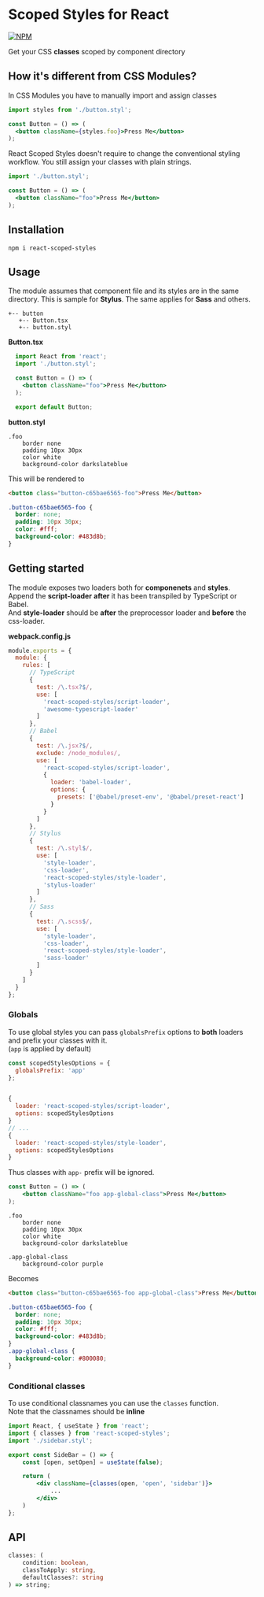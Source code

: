 # Scoped Styles for React

[![NPM](https://img.shields.io/npm/v/react-scoped-styles.svg)](https://img.shields.io/npm/v/react-scoped-styles.svg)

Get your CSS **classes** scoped by component directory  

## How it's different from CSS Modules?
In CSS Modules you have to manually import and assign classes  
```jsx
import styles from './button.styl';

const Button = () => (
  <button className={styles.foo}>Press Me</button>
);
```
React Scoped Styles doesn't require to change the conventional styling workflow. You still assign your classes with plain strings.
```jsx
import './button.styl';

const Button = () => (
  <button className="foo">Press Me</button>
);
```

## Installation
```console
npm i react-scoped-styles
```

## Usage

The module assumes that component file and its styles are in the same directory. 
This is sample for **Stylus**. The same applies for **Sass** and others.
```
+-- button
   +-- Button.tsx
   +-- button.styl
```

**Button.tsx**
```jsx
  import React from 'react';
  import './button.styl';

  const Button = () => (
    <button className="foo">Press Me</button>
  );

  export default Button;
```

**button.styl**
```stylus
.foo
    border none
    padding 10px 30px
    color white
    background-color darkslateblue
```

This will be rendered to
```html
<button class="button-c65bae6565-foo">Press Me</button>
```
```css
.button-c65bae6565-foo {
  border: none;
  padding: 10px 30px;
  color: #fff;
  background-color: #483d8b;
}
```

## Getting started

The module exposes two loaders both for **componenets** and **styles**.  
Append the **script-loader** **after** it has been transpiled by TypeScript or Babel.  
And **style-loader** should be **after** the preprocessor loader and **before** the css-loader.

**webpack.config.js**
```js
module.exports = {
  module: {
    rules: [
      // TypeScript
      {
        test: /\.tsx?$/,
        use: [
          'react-scoped-styles/script-loader',
          'awesome-typescript-loader'
        ]
      },
      // Babel
      {
        test: /\.jsx?$/,
        exclude: /node_modules/,
        use: [
          'react-scoped-styles/script-loader',
          {
            loader: 'babel-loader',
            options: {
              presets: ['@babel/preset-env', '@babel/preset-react']
            }
          }
        ]
      },
      // Stylus
      {
        test: /\.styl$/,
        use: [
          'style-loader',
          'css-loader',
          'react-scoped-styles/style-loader',
          'stylus-loader'
        ]
      },
      // Sass
      {
        test: /\.scss$/,
        use: [
          'style-loader',
          'css-loader',
          'react-scoped-styles/style-loader',
          'sass-loader'
        ]
      }
    ]
  }
};
```

### Globals
To use global styles you can pass `globalsPrefix` options to **both** loaders and prefix your classes with it.  
(`app` is applied by default)
```js
const scopedStylesOptions = {
  globalsPrefix: 'app'
};


{
  loader: 'react-scoped-styles/script-loader',
  options: scopedStylesOptions
}
// ...
{
  loader: 'react-scoped-styles/style-loader',
  options: scopedStylesOptions
}

```

Thus classes with `app-` prefix will be ignored.  
```jsx
const Button = () => (
    <button className="foo app-global-class">Press Me</button>
);
```
```stylus
.foo
    border none
    padding 10px 30px
    color white
    background-color darkslateblue

.app-global-class
    background-color purple
```
Becomes
```html
<button class="button-c65bae6565-foo app-global-class">Press Me</button>
```
```css
.button-c65bae6565-foo {
  border: none;
  padding: 10px 30px;
  color: #fff;
  background-color: #483d8b;
}
.app-global-class {
  background-color: #800080;
}
```

### Conditional classes
To use conditional classnames you can use the `classes` function.  
Note that the classnames should be **inline**
```jsx
import React, { useState } from 'react';
import { classes } from 'react-scoped-styles';
import './sidebar.styl';

export const SideBar = () => {
    const [open, setOpen] = useState(false);

    return (
        <div className={classes(open, 'open', 'sidebar')}>
            ...
        </div>
    )
};
```

## API
```typescript
classes: (
    condition: boolean,
    classToApply: string,
    defaultClasses?: string
) => string;
```